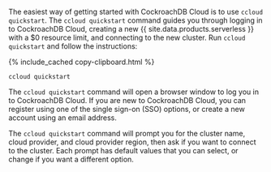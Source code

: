 The easiest way of getting started with CockroachDB Cloud is to use `ccloud quickstart`. The `ccloud quickstart` command guides you through logging in to CockroachDB Cloud, creating a new {{ site.data.products.serverless }} with a $0 resource limit, and connecting to the new cluster. Run `ccloud quickstart` and follow the instructions:

{% include_cached copy-clipboard.html %}
~~~ shell
ccloud quickstart
~~~

The `ccloud quickstart` command will open a browser window to log you in to CockroachDB Cloud. If you are new to CockroachDB Cloud, you can register using one of the single sign-on (SSO) options, or create a new account using an email address.

The `ccloud quickstart` command will prompt you for the cluster name, cloud provider, and cloud provider region, then ask if you want to connect to the cluster. Each prompt has default values that you can select, or change if you want a different option.

